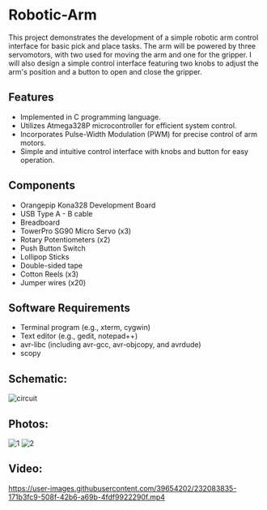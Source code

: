 # Robotic-Arm
This project demonstrates the development of a simple robotic arm control interface for basic pick and place tasks. The arm will be powered by three servomotors, with two used for moving the arm and one for the gripper. I will also design a simple control interface featuring two knobs to adjust the arm's position and a button to open and close the gripper.

## Features

- Implemented in C programming language.
- Utilizes Atmega328P microcontroller for efficient system control.
- Incorporates Pulse-Width Modulation (PWM) for precise control of arm motors.
- Simple and intuitive control interface with knobs and button for easy operation.

## Components

- Orangepip Kona328 Development Board
- USB Type A - B cable
- Breadboard
- TowerPro SG90 Micro Servo (x3)
- Rotary Potentiometers (x2)
- Push Button Switch
- Lollipop Sticks
- Double-sided tape
- Cotton Reels (x3)
- Jumper wires (x20)

## Software Requirements

- Terminal program (e.g., xterm, cygwin)
- Text editor (e.g., gedit, notepad++)
- avr-libc (including avr-gcc, avr-objcopy, and avrdude)
- scopy

## Schematic:

![circuit](https://user-images.githubusercontent.com/39654202/232084113-04733972-e184-4d59-9b3b-507e267c2566.png)

## Photos:

![1](https://user-images.githubusercontent.com/39654202/232084943-12f195c8-0087-4c5a-ba8a-93ad09dcabe5.jpg)
![2](https://user-images.githubusercontent.com/39654202/232084954-288f1553-47e0-4b2b-b792-d4b6a04d808a.jpg)

## Video:

https://user-images.githubusercontent.com/39654202/232083835-171b3fc9-508f-42b6-a69b-4fdf9922290f.mp4
